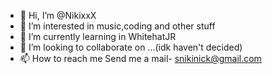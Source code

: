 - 👋 Hi, I’m @NikixxX
- 👀 I’m interested in music,coding and other stuff
- 🌱 I’m currently learning in WhitehatJR
- 💞️ I’m looking to collaborate on ...(idk haven't decided)
- 📫 How to reach me 
     Send me a mail- snikinick@gmail.com
     

<!---
NikixxX/NikixxX is a ✨ special ✨ repository because its `README.md` (this file) appears on your GitHub profile.
You can click the Preview link to take a look at your changes.
--->
